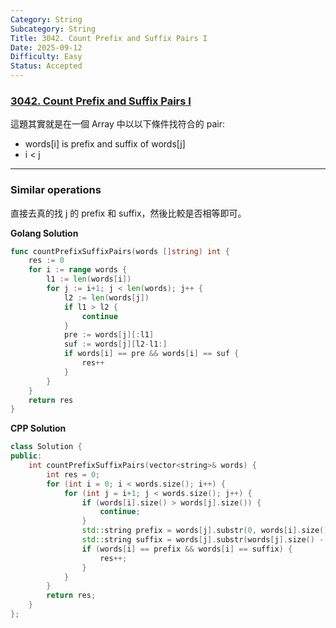 ```yaml
---
Category: String
Subcategory: String
Title: 3042. Count Prefix and Suffix Pairs I
Date: 2025-09-12
Difficulty: Easy
Status: Accepted
---
```

### [3042. Count Prefix and Suffix Pairs I]

[3042. Count Prefix and Suffix Pairs I]: https://leetcode.com/problems/count-prefix-and-suffix-pairs-i/

這題其實就是在一個 Array 中以以下條件找符合的 pair:
-   words[i] is prefix and suffix of words[j]
-   i < j

---

### Similar operations

直接去真的找 j 的 prefix 和 suffix，然後比較是否相等即可。

**Golang Solution**
```go
func countPrefixSuffixPairs(words []string) int {
    res := 0
    for i := range words {
        l1 := len(words[i])
        for j := i+1; j < len(words); j++ {
            l2 := len(words[j])
            if l1 > l2 {
                continue
            }
            pre := words[j][:l1]
            suf := words[j][l2-l1:]
            if words[i] == pre && words[i] == suf {
                res++
            }
        }
    }
    return res
}
```

**CPP Solution**
```cpp
class Solution {
public:
    int countPrefixSuffixPairs(vector<string>& words) {
        int res = 0;
        for (int i = 0; i < words.size(); i++) {
            for (int j = i+1; j < words.size(); j++) {
                if (words[i].size() > words[j].size()) {
                    continue;
                }
                std::string prefix = words[j].substr(0, words[i].size());
                std::string suffix = words[j].substr(words[j].size() - words[i].size());
                if (words[i] == prefix && words[i] == suffix) {
                    res++;
                }
            }
        }      
        return res;
    }
};
```